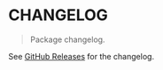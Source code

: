 # CHANGELOG

> Package changelog.

See [GitHub Releases](https://github.com/stdlib-js/math-base-special-fast-asinh/releases) for the changelog.